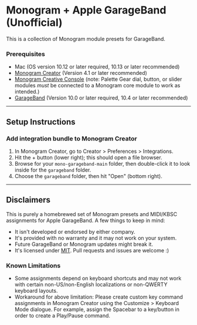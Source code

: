 # Monogram + Apple GarageBand (Unofficial)

This is a collection of Monogram module presets for GarageBand.

### Prerequisites ###

- Mac (OS version 10.12 or later required, 10.13 or later recommended)
- [Monogram Creator](https://monogramcc.com/download/) (Version 4.1 or later recommended)
- [Monogram Creative Console](https://monogramcc.com/) (note:  Palette Gear dial, button, or slider modules _must_ be connected to a Monogram core module to work as intended.)
- [GarageBand](https://www.apple.com/ca/mac/garageband/) (Version 10.0 or later required, 10.4 or later recommended)

---

## Setup Instructions ##

### Add integration bundle to Monogram Creator ###

1. In Monogram Creator, go to Creator > Preferences > Integrations.
2. Hit the + button (lower right); this should open a file browser.
3. Browse for your <code>mono-garageband-main</code> folder, then double-click it to look inside for the <code>garageband</code> folder.
4. Choose the <code>garageband</code> folder, then hit "Open" (bottom right).

---

## Disclaimers ##

This is purely a homebrewed set of Monogram presets and MIDI/KBSC assignments for Apple GarageBand. A few things to keep in mind:

- It isn't developed or endorsed by either company. 
- It's provided with no warranty and it may not work on your system.
- Future GarageBand or Monogram updates might break it.
- It's licensed under <a href="https://opensource.org/licenses/MIT">MIT</a>. Pull requests and issues are welcome :)

### Known Limitations ###

- Some assignments depend on keyboard shortcuts and may not work with certain non-US/non-English localizations or non-QWERTY keyboard layouts.
- Workaround for above limitation: Please create custom key command assignments in Monogram Creator using the Customize > Keyboard Mode dialogue. For example, assign the Spacebar to a key/button in order to create a Play/Pause command.
